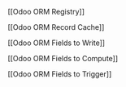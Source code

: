 [[Odoo ORM Registry]]

[[Odoo ORM Record Cache]]

[[Odoo ORM Fields to Write]]

[[Odoo ORM Fields to Compute]]

[[Odoo ORM Fields to Trigger]]

